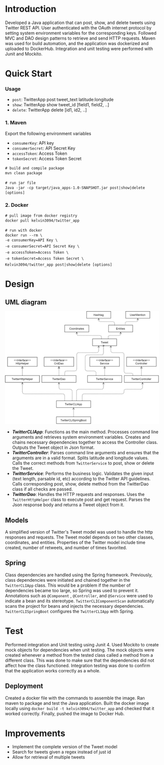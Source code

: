 # Introduction

Developed a Java application that can post, show, and delete tweets using Twitter REST API. User
authenticated with the OAuth internet protocol by setting system environment variables for the
corresponding keys. Followed MVC and DAO design patterns to retrieve and send HTTP requests. Maven
was used for build automation, and the application was dockerized and uploaded to DockerHub.
Integration and unit testing were performed with Junit and Mockito.

# Quick Start

### Usage

- `post`: TwitterApp post tweet_text latitude:longitude
- `show`: TwitterApp show tweet_id [field1, field2, ..]
- `delete`: TwitterApp delete [id1, id2, ..]

### 1. Maven

Export the following environment variables

- `consumerKey`: API key
- `consumerSecret`: API Secret Key
- `accessToken`: Access Token
- `tokenSecret`: Access Token Secret

```
# build and compile package
mvn clean package

# run jar file
Java -jar -cp target/java_apps-1.0-SNAPSHOT.jar post|show|delete [options]
```

### 2. Docker

```
# pull image from docker registry
docker pull kelvin3094/twitter_app

# run with docker
docker run --rm \
-e consumerKey=API Key \
-e consumerSecret=API Secret Key \
-e accessToken=Access Token \
-e tokenSecret=Access Token Secret \
Kelvin3094/twitter_app post|show|delete [options]
```

# Design

## UML diagram

![UML Diagram](./assets/UML.png)

- ***TwitterCLIApp***: Functions as the main method. Processes command line arguments and retrieves
  system environment variables. Creates and chains necessary dependencies together to access the
  Controller class. Outputs the Tweet object in Json format.
- ***TwitterController***: Parses command line arguments and ensures that the arguments are in a
  valid format. Splits latitude and longitude values. Calls the correct methods
  from `TwitterService` to post, show or delete the Tweet.
- ***TwitterService***: Performs the business logic. Validates the given input (text length,
  parsable id, etc) according to the Twitter API guidelines. Calls corresponding post, show, delete
  method from the TwitterDao class if all checks are passed.
- ***TwitterDao***: Handles the HTTP requests and responses. Uses the `TwitterHttpHelper` class to
  execute post and get request. Parses the Json response body and returns a Tweet object from it.

## Models

A simplified version of Twitter's Tweet model was used to handle the http responses and requests.
The Tweet model depends on two other classes, coordinates, and entities. Properties of the Twitter
model include time created, number of retweets, and number of times favorited.

## Spring

Class dependencies are handled using the Spring framework. Previously, class dependencies were
initiated and chained together in the `TwitterCLIApp` class. This would be a problem if the number
of dependencies became too large, so Spring was used to prevent it. Annotations such as `@Component`
, `@Controller`, and `@Service` were used to indicate a bean and its
stereotype. `TwitterCLIComponentScan` automatically scans the project for beans and injects the
necessary dependencies. `TwitterCLISpringBoot` configures the `TwitterCLIApp` with Spring.

# Test

Performed integration and Unit testing using Junit 4. Used Mockito to create mock objects for
dependencies when unit testing. The mock objects were created whenever a method from the tested
class called a method from a different class. This was done to make sure that the dependencies did
not affect how the class functioned. Integration testing was done to confirm that the application
works correctly as a whole.

## Deployment

Created a docker file with the commands to assemble the image. Ran maven to package and test the
Java application. Built the docker image locally using `docker build -t kelvin3094/twitter_app` and
checked that it worked correctly. Finally, pushed the image to Docker Hub.

# Improvements

- Implement the complete version of the Tweet model
- Search for tweets given a regex instead of just id
- Allow for retrieval of multiple tweets
